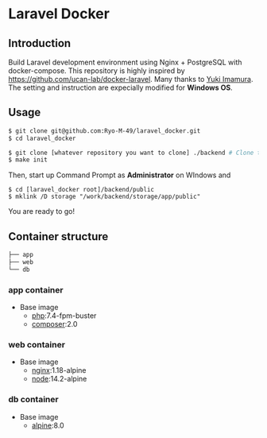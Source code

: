 # Laravel Docker

## Introduction
Build Laravel development environment using Nginx + PostgreSQL with docker-compose.
This repository is highly inspired by https://github.com/ucan-lab/docker-laravel. Many thanks to [Yuki Imamura](https://github.com/ucan-lab).
The setting and instruction are expecially modified for **Windows OS**.

## Usage

```bash
$ git clone git@github.com:Ryo-M-49/laravel_docker.git
$ cd laravel_docker

$ git clone [whatever repository you want to clone] ./backend # Clone the existing repository you are about to work on
$ make init
```
Then, start up Command Prompt as **Administrator** on WIndows and
```Command Prompt
$ cd [laravel_docker root]/backend/public
$ mklink /D storage "/work/backend/storage/app/public"
```

You are ready to go!

## Container structure

```bash
├── app
├── web
└── db
```

### app container

- Base image
  - [php](https://hub.docker.com/_/php):7.4-fpm-buster
  - [composer](https://hub.docker.com/_/composer):2.0

### web container

- Base image
  - [nginx](https://hub.docker.com/_/nginx):1.18-alpine
  - [node](https://hub.docker.com/_/node):14.2-alpine

### db container

- Base image
  - [alpine](https://hub.docker.com/_/postgres):8.0
